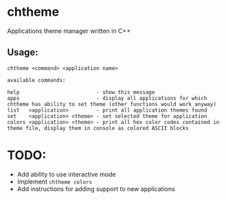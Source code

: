 # chtheme
Applications theme manager written in C++

## Usage:
```
chtheme <command> <application name>

available commands:

help                         - show this message
apps                         - display all applications for which chtheme has ability to set theme (other functions would work anyway)
list   <application>         - print all application themes found
set    <application> <theme> - set selected theme for application
colors <application> <theme> - print all hex color codes contained in theme file, display them in console as colored ASCII blocks
```

# TODO:
+ Add ability to use interactive mode
+ Implement `chtheme colors`
+ Add instructions for adding support to new applications
